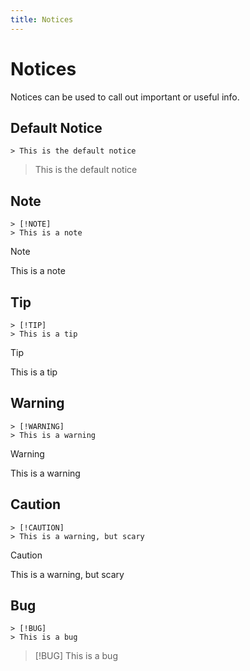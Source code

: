 ```yaml
---
title: Notices
---
```


# Notices

Notices can be used to call out important or useful info.

## Default Notice

```
> This is the default notice
```

> This is the default notice

## Note

```
> [!NOTE]
> This is a note
```

> [!NOTE]
> This is a note

## Tip

```
> [!TIP]
> This is a tip
```

> [!TIP]
> This is a tip

## Warning

```
> [!WARNING]
> This is a warning
```

> [!WARNING]
> This is a warning

## Caution

```
> [!CAUTION]
> This is a warning, but scary
```

> [!CAUTION]
> This is a warning, but scary

## Bug

```
> [!BUG]
> This is a bug
```

> [!BUG]
> This is a bug
